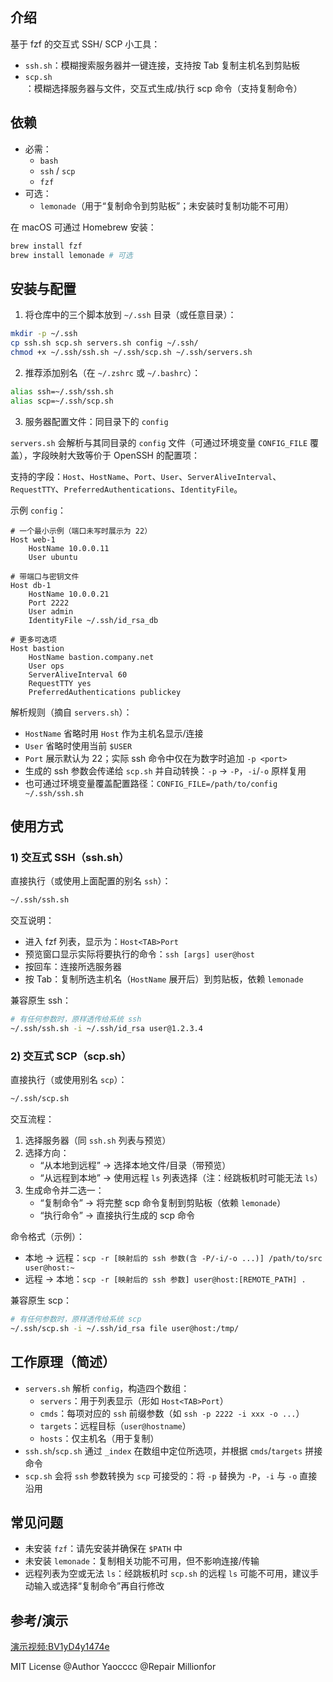 ## 介绍

基于 fzf 的交互式 SSH/ SCP 小工具：
- `ssh.sh`：模糊搜索服务器并一键连接，支持按 Tab 复制主机名到剪贴板
- `scp.sh`：模糊选择服务器与文件，交互式生成/执行 scp 命令（支持复制命令）

## 依赖

- 必需：
  - `bash`
  - `ssh` / `scp`
  - `fzf`
- 可选：
  - `lemonade`（用于“复制命令到剪贴板”；未安装时复制功能不可用）

在 macOS 可通过 Homebrew 安装：

```bash
brew install fzf
brew install lemonade # 可选
```

## 安装与配置

1) 将仓库中的三个脚本放到 `~/.ssh` 目录（或任意目录）：

```bash
mkdir -p ~/.ssh
cp ssh.sh scp.sh servers.sh config ~/.ssh/
chmod +x ~/.ssh/ssh.sh ~/.ssh/scp.sh ~/.ssh/servers.sh
```

2) 推荐添加别名（在 `~/.zshrc` 或 `~/.bashrc`）：

```bash
alias ssh=~/.ssh/ssh.sh
alias scp=~/.ssh/scp.sh
```

3) 服务器配置文件：同目录下的 `config`

`servers.sh` 会解析与其同目录的 `config` 文件（可通过环境变量 `CONFIG_FILE` 覆盖），字段映射大致等价于 OpenSSH 的配置项：

支持的字段：`Host`、`HostName`、`Port`、`User`、`ServerAliveInterval`、`RequestTTY`、`PreferredAuthentications`、`IdentityFile`。

示例 `config`：

```sshconfig
# 一个最小示例（端口未写时展示为 22）
Host web-1
    HostName 10.0.0.11
    User ubuntu

# 带端口与密钥文件
Host db-1
    HostName 10.0.0.21
    Port 2222
    User admin
    IdentityFile ~/.ssh/id_rsa_db

# 更多可选项
Host bastion
    HostName bastion.company.net
    User ops
    ServerAliveInterval 60
    RequestTTY yes
    PreferredAuthentications publickey
```

解析规则（摘自 `servers.sh`）：
- `HostName` 省略时用 `Host` 作为主机名显示/连接
- `User` 省略时使用当前 `$USER`
- `Port` 展示默认为 22；实际 ssh 命令中仅在为数字时追加 `-p <port>`
- 生成的 ssh 参数会传递给 `scp.sh` 并自动转换：`-p` → `-P`，`-i`/`-o` 原样复用
- 也可通过环境变量覆盖配置路径：`CONFIG_FILE=/path/to/config ~/.ssh/ssh.sh`

## 使用方式

### 1) 交互式 SSH（ssh.sh）

直接执行（或使用上面配置的别名 `ssh`）：

```bash
~/.ssh/ssh.sh
```

交互说明：
- 进入 fzf 列表，显示为：`Host<TAB>Port`
- 预览窗口显示实际将要执行的命令：`ssh [args] user@host`
- 按回车：连接所选服务器
- 按 Tab：复制所选主机名（`HostName` 展开后）到剪贴板，依赖 `lemonade`

兼容原生 ssh：

```bash
# 有任何参数时，原样透传给系统 ssh
~/.ssh/ssh.sh -i ~/.ssh/id_rsa user@1.2.3.4
```

### 2) 交互式 SCP（scp.sh）

直接执行（或使用别名 `scp`）：

```bash
~/.ssh/scp.sh
```

交互流程：
1. 选择服务器（同 `ssh.sh` 列表与预览）
2. 选择方向：
   - “从本地到远程” → 选择本地文件/目录（带预览）
   - “从远程到本地” → 使用远程 `ls` 列表选择（注：经跳板机时可能无法 `ls`）
3. 生成命令并二选一：
   - “复制命令” → 将完整 scp 命令复制到剪贴板（依赖 `lemonade`）
   - “执行命令” → 直接执行生成的 scp 命令

命令格式（示例）：
- 本地 → 远程：`scp -r [映射后的 ssh 参数(含 -P/-i/-o ...)] /path/to/src user@host:~`
- 远程 → 本地：`scp -r [映射后的 ssh 参数] user@host:[REMOTE_PATH] .`

兼容原生 scp：

```bash
# 有任何参数时，原样透传给系统 scp
~/.ssh/scp.sh -i ~/.ssh/id_rsa file user@host:/tmp/
```

## 工作原理（简述）

- `servers.sh` 解析 `config`，构造四个数组：
  - `servers`：用于列表显示（形如 `Host<TAB>Port`）
  - `cmds`：每项对应的 `ssh` 前缀参数（如 `ssh -p 2222 -i xxx -o ...`）
  - `targets`：远程目标（`user@hostname`）
  - `hosts`：仅主机名（用于复制）
- `ssh.sh`/`scp.sh` 通过 `_index` 在数组中定位所选项，并根据 `cmds`/`targets` 拼接命令
- `scp.sh` 会将 `ssh` 参数转换为 `scp` 可接受的：将 `-p` 替换为 `-P`，`-i` 与 `-o` 直接沿用

## 常见问题

- 未安装 `fzf`：请先安装并确保在 `$PATH` 中
- 未安装 `lemonade`：复制相关功能不可用，但不影响连接/传输
- 远程列表为空或无法 `ls`：经跳板机时 `scp.sh` 的远程 `ls` 可能不可用，建议手动输入或选择“复制命令”再自行修改

## 参考/演示

[演示视频:BV1yD4y1474e](https://www.bilibili.com/video/BV1yD4y1474e)

MIT License @Author Yaocccc @Repair Millionfor
